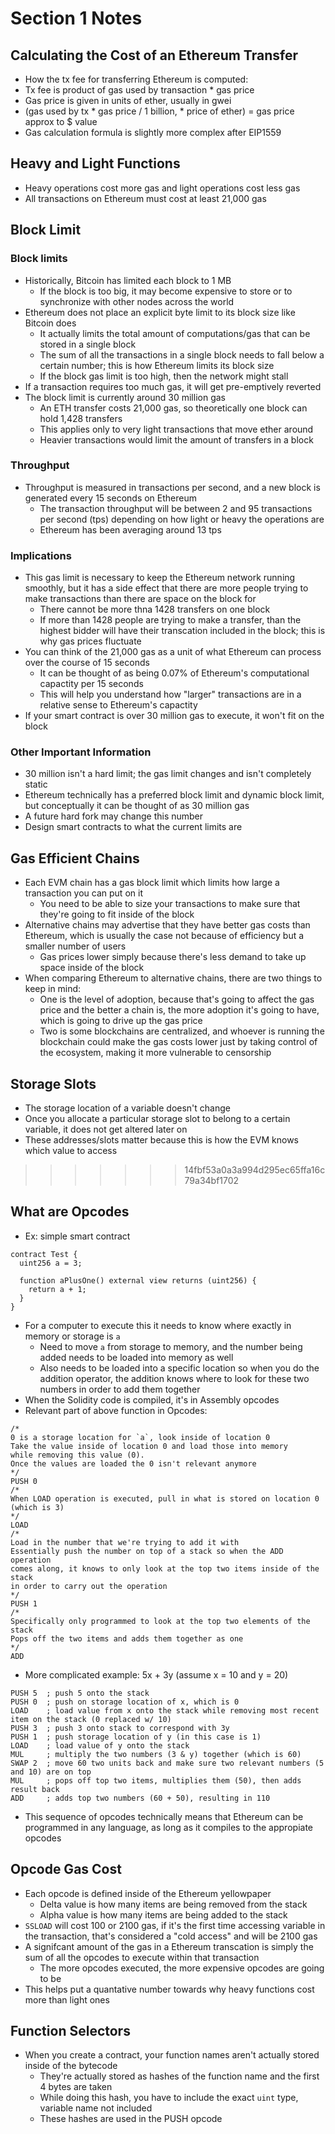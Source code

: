 # Section 1 Notes

## Calculating the Cost of an Ethereum Transfer
- How the tx fee for transferring Ethereum is computed:
- Tx fee is product of gas used by transaction * gas price
- Gas price is given in units of ether, usually in gwei
- (gas used by tx * gas price / 1 billion, * price of ether) = gas price approx to $ value
- Gas calculation formula is slightly more complex after EIP1559
## Heavy and Light Functions
- Heavy operations cost more gas and light operations cost less gas
- All transactions on Ethereum must cost at least 21,000 gas 
## Block Limit
### Block limits
- Historically, Bitcoin has limited each block to 1 MB
  - If the block is too big, it may become expensive to store or to synchronize with other nodes across the world
- Ethereum does not place an explicit byte limit to its block size like Bitcoin does
  - It actually limits the total amount of computations/gas that can be stored in a single block
  - The sum of all the transactions in a single block needs to fall below a certain number; this is how Ethereum limits its block size 
  - If the block gas limit is too high, then the network might stall 
- If a transaction requires too much gas, it will get pre-emptively reverted
- The block limit is currently around 30 million gas
  - An ETH transfer costs 21,000 gas, so theoretically one block can hold 1,428 transfers
  - This applies only to very light transactions that move ether around
  - Heavier transactions would limit the amount of transfers in a block 
### Throughput
- Throughput is measured in transactions per second, and a new block is generated every 15 seconds on Ethereum
  - The transaction throughput will be between 2 and 95 transactions per second (tps) depending on how light or heavy the operations are
  - Ethereum has been averaging around 13 tps 
### Implications 
- This gas limit is necessary to keep the Ethereum network running smoothly, but it has a side effect that there are more people trying to make transactions than there are space on the block for
  - There cannot be more thna 1428 transfers on one block
  - If more than 1428 people are trying to make a transfer, than the highest bidder will have their transcation included in the block; this is why gas prices fluctuate
- You can think of the 21,000 gas as a unit of what Ethereum can process over the course of 15 seconds 
  - It can be thought of as being 0.07% of Ethereum's computational capactity per 15 seconds 
  - This will help you understand how "larger" transactions are in a relative sense to Ethereum's capactity
- If your smart contract is over 30 million gas to execute, it won't fit on the block 
### Other Important Information
- 30 million isn't a hard limit; the gas limit changes and isn't completely static
- Ethereum technically has a preferred block limit and dynamic block limit, but conceptually it can be thought of as 30 million gas 
- A future hard fork may change this number
- Design smart contracts to what the current limits are
## Gas Efficient Chains
- Each EVM chain has a gas block limit which limits how large a transaction you can put on it
  - You need to be able to size your transactions to make sure that they're going to fit inside of the block 
- Alternative chains may advertise that they have better gas costs than Ethereum, which is usually the case not because of efficiency but a smaller number of users 
  - Gas prices lower simply because there's less demand to take up space inside of the block
- When comparing Ethereum to alternative chains, there are two things to keep in mind:
  - One is the level of adoption, because that's going to affect the gas price and the better a chain is, the more adoption it's going to have, which is going to drive up the gas price
  - Two is some blockchains are centralized, and whoever is running the blockchain could make the gas costs lower just by taking control of the ecosystem, making it more vulnerable to censorship
## Storage Slots
- The storage location of a variable doesn't change
- Once you allocate a particular storage slot to belong to a certain variable, it does not get altered later on
- These addresses/slots matter because this is how the EVM knows which value to access
>>>>>>> 14fbf53a0a3a994d295ec65ffa16c79a34bf1702
## What are Opcodes
- Ex: simple smart contract
```solidity
contract Test {
  uint256 a = 3;

  function aPlusOne() external view returns (uint256) {
    return a + 1;
  }
}
```
- For a computer to execute this it needs to know where exactly in memory or storage is `a` 
  - Need to move `a` from storage to memory, and the number being added needs to be loaded into memory as well
  - Also needs to be loaded into a specific location so when you do the addition operator, the addition knows where to look for these two numbers in order to add them together
- When the Solidity code is compiled, it's in Assembly opcodes 
- Relevant part of above function in Opcodes:
```assembly
/*
0 is a storage location for `a`, look inside of location 0
Take the value inside of location 0 and load those into memory 
while removing this value (0).
Once the values are loaded the 0 isn't relevant anymore
*/
PUSH 0 
/* 
When LOAD operation is executed, pull in what is stored on location 0 (which is 3) 
*/
LOAD
/* 
Load in the number that we're trying to add it with
Essentially push the number on top of a stack so when the ADD operation
comes along, it knows to only look at the top two items inside of the stack
in order to carry out the operation
*/
PUSH 1
/*
Specifically only programmed to look at the top two elements of the stack
Pops off the two items and adds them together as one
*/
ADD 
```
- More complicated example: 5x + 3y (assume x = 10 and y = 20)
```assembly
PUSH 5  ; push 5 onto the stack
PUSH 0  ; push on storage location of x, which is 0
LOAD    ; load value from x onto the stack while removing most recent item on the stack (0 replaced w/ 10)
PUSH 3  ; push 3 onto stack to correspond with 3y
PUSH 1  ; push storage location of y (in this case is 1)
LOAD    ; load value of y onto the stack 
MUL     ; multiply the two numbers (3 & y) together (which is 60)
SWAP 2  ; move 60 two units back and make sure two relevant numbers (5 and 10) are on top
MUL     ; pops off top two items, multiplies them (50), then adds result back 
ADD     ; adds top two numbers (60 + 50), resulting in 110
```
- This sequence of opcodes technically means that Ethereum can be programmed in any language, as long as it compiles to the appropiate opcodes
## Opcode Gas Cost
- Each opcode is defined inside of the Ethereum yellowpaper
  -  Delta value is how many items are being removed from the stack
  -  Alpha value is how many items are being added to the stack
- `SSLOAD` will cost 100 or 2100 gas, if it's the first time accessing variable in the transaction, that's considered a "cold access" and will be 2100 gas
- A signifcant amount of the gas in a Ethereum transcation is simply the sum of all the opcodes to execute within that transaction
  - The more opcodes executed, the more expensive opcodes are going to be
- This helps put a quantative number towards why heavy functions cost more than light ones
## Function Selectors
- When you create a contract, your function names aren't actually stored inside of the bytecode
  - They're actually stored as hashes of the function name and the first 4 bytes are taken
  - While doing this hash, you have to include the exact `uint` type, variable name not included
  - These hashes are used in the PUSH opcode